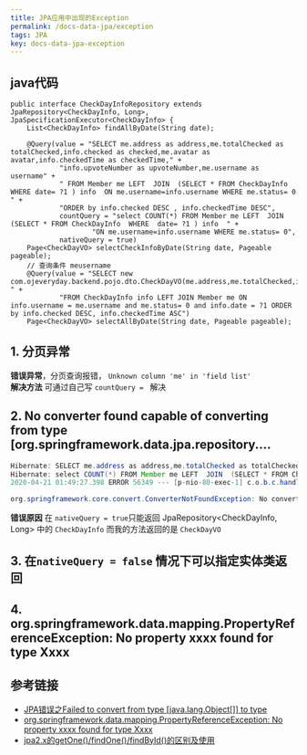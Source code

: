 ```yaml
---
title: JPA应用中出现的Exception
permalink: /docs-data-jpa/exception
tags: JPA
key: docs-data-jpa-exception
---
```


## java代码
```
public interface CheckDayInfoRepository extends JpaRepository<CheckDayInfo, Long>, JpaSpecificationExecutor<CheckDayInfo> {
    List<CheckDayInfo> findAllByDate(String date);

    @Query(value = "SELECT me.address as address,me.totalChecked as totalChecked,info.checked as checked,me.avatar as avatar,info.checkedTime as checkedTime," +
            "info.upvoteNumber as upvoteNumber,me.username as username" +
            " FROM Member me LEFT  JOIN  (SELECT * FROM CheckDayInfo  WHERE date= ?1 ) info  ON me.username=info.username WHERE me.status= 0 " +
            "ORDER by info.checked DESC , info.checkedTime DESC",
            countQuery = "select COUNT(*) FROM Member me LEFT  JOIN  (SELECT * FROM CheckDayInfo  WHERE  date= ?1 ) info  " +
                    "ON me.username=info.username WHERE me.status= 0",
            nativeQuery = true)
    Page<CheckDayVO> selectCheckInfoByDate(String date, Pageable pageable);
    // 查询条件 meusername
    @Query(value = "SELECT new com.ojeveryday.backend.pojo.dto.CheckDayVO(me.address,me.totalChecked,info.checked,me.avatar,info.checkedTime,info.upvoteNumber,me.username) " +
            "FROM CheckDayInfo info LEFT JOIN Member me ON info.username = me.username and me.status= 0 and info.date = ?1 ORDER by info.checked DESC, info.checkedTime ASC")
    Page<CheckDayVO> selectAllByDate(String date, Pageable pageable);
```

## 1. 分页异常
**错误异常**，分页查询报错， `Unknown column 'me' in 'field list' `     
**解决方法** 可通过自己写 `countQuery = ` 解决

## 2. No converter found capable of converting from type [org.springframework.data.jpa.repository....
```java
Hibernate: SELECT me.address as address,me.totalChecked as totalChecked,info.checked as checked,me.avatar as avatar,info.checkedTime as checkedTime,info.upvoteNumber as upvoteNumber,me.username as username FROM Member me LEFT  JOIN  (SELECT * FROM CheckDayInfo  WHERE date= ? ) info  ON me.username=info.username WHERE me.status= 0 ORDER by info.checked DESC , info.checkedTime DESC limit ?
Hibernate: select COUNT(*) FROM Member me LEFT  JOIN  (SELECT * FROM CheckDayInfo  WHERE  date= ? ) info  ON me.username=info.username WHERE me.status= 0
2020-04-21 01:49:27.398 ERROR 56349 --- [p-nio-80-exec-1] c.o.b.c.handler.GlobalExceptionHandler   : [everyday]-[unknown error happen]-No converter found capable of converting from type [org.springframework.data.jpa.repository.query.AbstractJpaQuery$TupleConverter$TupleBackedMap] to type [com.ojeveryday.backend.pojo.dto.CheckDayVO]

org.springframework.core.convert.ConverterNotFoundException: No converter found capable of converting from type [org.springframework.data.jpa.repository.query.AbstractJpaQuery$TupleConverter$TupleBackedMap] to type [com.ojeveryday.backend.pojo.dto.CheckDayVO]
```

**错误原因** 在 `nativeQuery = true`只能返回 JpaRepository<CheckDayInfo, Long> 中的 `CheckDayInfo` 而我的方法返回的是 `CheckDayVO`



## 3. 在`nativeQuery = false` 情况下可以指定实体类返回

## 4. org.springframework.data.mapping.PropertyReferenceException: No property xxxx found for type Xxxx

## 参考链接
- [JPA错误之Failed to convert from type [java.lang.Object[]] to type](https://blog.csdn.net/moshowgame/article/details/80537196)
- [org.springframework.data.mapping.PropertyReferenceException: No property xxxx found for type Xxxx](https://my.oschina.net/anxiaole/blog/873695)
- [jpa2.x的getOne()/findOne()/findById()的区别及使用](https://blog.csdn.net/zx110503/article/details/81356735)
